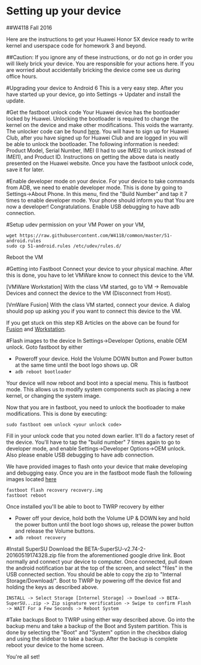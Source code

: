 # Setting up your device
##W4118 Fall 2016

Here are the instructions to get your Huawei Honor 5X device ready to write kernel and userspace code for homework 3 and beyond.

##Caution: If you ignore any of these instructions, or do not go in order you will likely brick your device.  You are responsible for your actions here.  If you are worried about accidentally bricking the device come see us during office hours.

#Upgrading your device to Android 6
This is a very easy step.  After you have started up your device, go into Settings -> Updater and install the update.

#Get the fastboot unlock code
Your Huawei device has the bootloader locked by Huawei.  Unlocking the bootloader is required to change the kernel on the device and make other modifications.  This voids the warranty.  The unlocker code can be found [here](https://emui.huawei.com/en/plugin/unlock/index).  You will have to sign up for Huawei Club, after you have signed up for Huawei Club and are logged in you will be able to unlock the bootloader.  The following information is needed: Product Model, Serial Number, IMEI (I had to use IMEI2 to unlock instead of IMEI1), and Product ID.  Instructions on getting the above data is neatly presented on the Huawei website.  Once you have the fastboot unlock code, save it for later.

#Enable developer mode on your device.
For your device to take commands from ADB, we need to enable developer mode.  This is done by going to Settings->About Phone.  In this menu, find the "Build Number" and tap it 7 times to enable developer mode.  Your phone should inform you that You are now a developer!  Congratulations. Enable USB debugging to have adb connection.

#Setup udev permission on your VM
Power on your VM,
```
wget https://raw.githubusercontent.com/W4118/common/master/51-android.rules
sudo cp 51-android.rules /etc/udev/rules.d/
```
Reboot the VM

#Getting into Fastboot
Connect your device to your physical machine.  After this is done, you have to let VMWare know to connect this device to the VM.  

[VMWare Workstation] With the class VM started, go to VM -> Removable Devices and connect the device to the VM (Disconnect from Host).

[VmWare Fusion] With the class VM started, connect your device.  A dialog should pop up asking you if you want to connect this device to the VM.

If you get stuck on this step KB Articles on the above can be found for [Fusion](https://pubs.vmware.com/fusion-4/index.jsp?topic=%2Fcom.vmware.fusion.help.doc%2FGUID-F081AFAF-7DBB-44FA-BC5B-C41928CFBAE1.html) and [Workstation](https://www.vmware.com/support/ws55/doc/ws_devices_usb_connect.html).

#Flash images to the device
In Settings->Developer Options, enable OEM unlock. Goto fastboot by either

+ Poweroff your device. Hold the Volume DOWN button and Power button at the same time until the boot logo shows up. OR
+ ```adb reboot bootloader```

Your device will now reboot and boot into a special menu.  This is fastboot mode.  This allows us to modify system components such as placing a new kernel, or changing the system image.

Now that you are in fastboot, you need to unlock the bootloader to make modifications.  This is done by executing:
```
sudo fastboot oem unlock <your unlock code>
```
Fill in your unlock code that you noted down earlier. It'll do a factory reset of the device. You'll have to tap the "build number" 7 times again to go to developer mode, and enable Settings->Developer Options->OEM unlock. Also please enable USB debugging to have adb connection.

We have provided images to flash onto your device that make developing and debugging easy.  Once you are in the fastboot mode flash the following images located [here](https://drive.google.com/drive/folders/0B8gV4-XkkODsVHoxei1YWkNnMTA?usp=sharing)
```
fastboot flash recovery recovery.img
fastboot reboot
```
Once installed you'll be able to boot to TWRP recovery by either

+ Power off your device, hold both the Volume UP & DOWN key and hold the power button until the boot logo shows up, release the power button and release the Volume buttons.
+ ```adb reboot recovery```

#Install SuperSU
Download the BETA-SuperSU-v2.74-2-20160519174328.zip file from the aforementioned google drive link. Boot normally and connect your device to computer. Once connected, pull down the android notification bar at the top of the screen, and select "files" in the USB connected section. You should be able to copy the zip to "Internal Storage/Download/". Boot to TWRP by powering off the device fist and holding the keys as described above.

```
INSTALL -> Select Storage [Internel Storage] -> Download -> BETA-SuperSU...zip -> Zip signature verification -> Swipe to confirm Flash -> WAIT For a Few Seconds -> Reboot System
```

#Take backups
Boot to TWRP using either way described above. Go into the backup menu and take a backup of the Boot and System partition.  This is done by selecting the "Boot" and "System" option in the checkbox dialog and using the slidebar to take a backup.  After the backup is complete reboot your device to the home screen.

You're all set!
